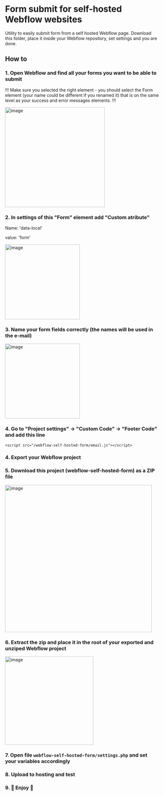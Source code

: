 # Form submit for self-hosted Webflow websites
Utility to easily submit form from a self hosted Webflow page. Download this folder, place it inside your Webflow repository, set settings and you are done.

## How to

### 1. Open Webflow and find all your forms you want to be able to submit

!!! Make sure you selected the right element - you should select the Form element (your name could be different if you renamed it) that is on the same level as your success and error messages elements. !!! 

<img width="325" alt="image" src="https://user-images.githubusercontent.com/30877483/229381472-9cb980fa-25ce-415e-abc5-e5e92af9b384.png">

### 2. In settings of this "Form" element add "Custom atribute"
Name: 'data-local'

value: 'form'

<img width="244" alt="image" src="https://user-images.githubusercontent.com/30877483/229381504-d22bef2b-497b-4822-a433-345a055fec5b.png">

### 3. Name your form fields correctly (the names will be used in the e-mail)

<img width="244" alt="image" src="https://user-images.githubusercontent.com/30877483/229381567-ee39af7c-9c0a-4d26-ab10-a277aac7c80d.png">

### 4. Go to "Project settings" -> "Custom Code" -> "Footer Code" and add this line

```<script src="/webflow-self-hosted-form/email.js"></script>```

### 4. Export your Webflow project

### 5. Download this project (webflow-self-hosted-form) as a ZIP file

<img width="479" alt="image" src="https://user-images.githubusercontent.com/30877483/229381392-d01bdc9e-61ef-466e-b0c1-fb77a38b017c.png">

### 6. Extract the zip and place it in the root of your exported and unziped Webflow project

<img width="288" alt="image" src="https://user-images.githubusercontent.com/30877483/229381938-c246fa54-3c15-4705-8355-2eef1d89b1e8.png">

### 7. Open file `webflow-self-hosted-form/settings.php` and set your variables accordingly

### 8. Upload to hosting and test

### 9. 🚀 Enjoy 🚀
